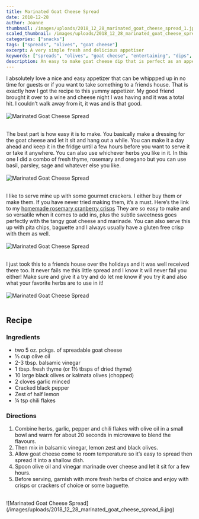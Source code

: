 ```yaml
---
title: Marinated Goat Cheese Spread
date: 2018-12-28
author: Joanne
thumbnail: /images/uploads/2018_12_28_marinated_goat_cheese_spread_1.jpg
scaled_thumbnail: /images/uploads/2018_12_28_marinated_goat_cheese_spread_0.jpg
categories: ["snacks"]
tags: ["spreads", "olives", "goat cheese"]
excerpt: A very simple fresh and delicious appetiser
keywords: ["spreads", "olives", "goat cheese", "entertaining", "dips", "food for guests"]
description: An easy to make goat cheese dip that is perfect as an appetizer for entertaining guests
---
```


I absolutely love a nice and easy appetizer that can be whippped up in no time for guests or if you want to take something to a friends house. That is exactly how I got the recipe to this yummy appetizer. My good friend brought it over to a wine and cheese night I was having and it was a total hit. I couldn’t walk away from it, it was and is that good.</br>
</br>
![Marinated Goat Cheese Spread](/images/uploads/2018_12_28_marinated_goat_cheese_spread_2.jpg)
</br>
</br>

The best part is how easy it is to make. You basically make a dressing for the goat cheese and let it sit and hang out a while. You can make it a day ahead and keep it in the fridge until a few hours before you want to serve it or take it anywhere. You can also use whichever herbs you like in it. In this one I did a combo of fresh thyme, rosemary and oregano but you can use basil, parsley, sage and whatever else you like.
</br>
</br>
![Marinated Goat Cheese Spread](/images/uploads/2018_12_28_marinated_goat_cheese_spread_3.jpg)
</br>
</br>

I like to serve mine up with some gourmet crackers. I either buy them or make them. If you have never tried making them, it’s a must. Here’s the link to my [homemade rosemary cranberry crisps](https://www.oliveandmango.com/rosemary-cranberry-crisps/) They are so easy to make and so versatile when it comes to add ins, plus the subtle sweetness goes perfectly with the tangy goat cheese and marinade. You can also serve this up with pita chips, baguette and I always usually have a gluten free crisp with them as well.
</br>
</br>
![Marinated Goat Cheese Spread](/images/uploads/2018_12_28_marinated_goat_cheese_spread_4.jpg)
</br>
</br>

I just took this to a friends house over the holidays and it was well received there too. It never fails me this little spread and I know it will never fail you either! Make sure and give it a try and do let me know if you try it and also what your favorite herbs are to use in it!
</br>
</br>
![Marinated Goat Cheese Spread](/images/uploads/2018_12_28_marinated_goat_cheese_spread_5.jpg)
</br>
</br>
 
## Recipe
### Ingredients

* <span itemprop="ingredients"> two 5 oz. pckgs. of spreadable goat cheese</span>
* <span itemprop="ingredients"> &frac13; cup olive oil</span>
* <span itemprop="ingredients"> 2-3 tbsp. balsamic vinegar</span>
* <span itemprop="ingredients"> 1 tbsp. fresh thyme (or 1&frac12; tbsps of dried thyme)</span>
* <span itemprop="ingredients"> 10 large black olives or kalmata olives (chopped)</span>
* <span itemprop="ingredients"> 2 cloves garlic minced</span>
* <span itemprop="ingredients"> Cracked black pepper</span>
* <span itemprop="ingredients"> Zest of half lemon</span>
* <span itemprop="ingredients"> &frac14; tsp chili flakes</span>
 
### Directions 

1. Combine herbs, garlic, pepper and chili flakes with olive oil in a small bowl and warm for about 20 seconds in microwave to blend the flavours.
2. Then mix in balsamic vinegar, lemon zest and black olives.
3. Allow goat cheese come to room temperature so it’s easy to spread then spread it into a shallow dish.
4. Spoon olive oil and vinegar marinade over cheese and let it sit for a few hours. 
5. Before serving, garnish with more fresh herbs of choice and enjoy with crisps or crackers of choice or some baguette.

</br>
![Marinated Goat Cheese Spread](/images/uploads/2018_12_28_marinated_goat_cheese_spread_6.jpg)
